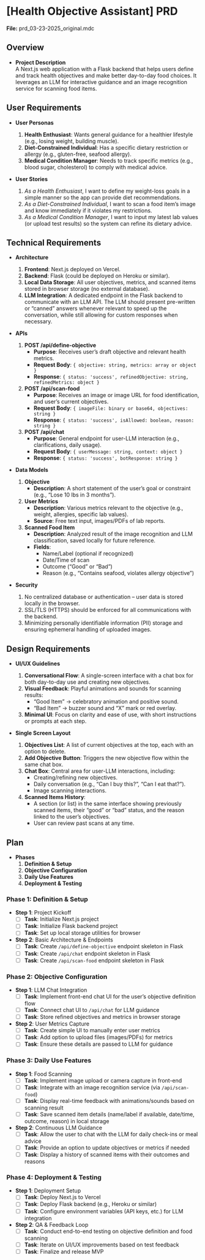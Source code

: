 # [Health Objective Assistant] PRD
**File:** prd_03-23-2025_original.mdc

## Overview
- **Project Description**  
  A Next.js web application with a Flask backend that helps users define and track health objectives and make better day-to-day food choices. It leverages an LLM for interactive guidance and an image recognition service for scanning food items.

## User Requirements
- **User Personas**  
  1. **Health Enthusiast**: Wants general guidance for a healthier lifestyle (e.g., losing weight, building muscle).  
  2. **Diet-Constrained Individual**: Has a specific dietary restriction or allergy (e.g., gluten-free, seafood allergy).  
  3. **Medical Condition Manager**: Needs to track specific metrics (e.g., blood sugar, cholesterol) to comply with medical advice.

- **User Stories**  
  1. *As a Health Enthusiast*, I want to define my weight-loss goals in a simple manner so the app can provide diet recommendations.  
  2. *As a Diet-Constrained Individual*, I want to scan a food item’s image and know immediately if it violates my restrictions.  
  3. *As a Medical Condition Manager*, I want to input my latest lab values (or upload test results) so the system can refine its dietary advice.

## Technical Requirements
- **Architecture**  
  1. **Frontend**: Next.js deployed on Vercel.  
  2. **Backend**: Flask (could be deployed on Heroku or similar).  
  3. **Local Data Storage**: All user objectives, metrics, and scanned items stored in browser storage (no external database).  
  4. **LLM Integration**: A dedicated endpoint in the Flask backend to communicate with an LLM API. The LLM should present pre-written or “canned” answers whenever relevant to speed up the conversation, while still allowing for custom responses when necessary.

- **APIs**  
  1. **POST /api/define-objective**  
     - **Purpose**: Receives user’s draft objective and relevant health metrics.  
     - **Request Body**: `{ objective: string, metrics: array or object }`  
     - **Response**: `{ status: 'success', refinedObjective: string, refinedMetrics: object }`  
  2. **POST /api/scan-food**  
     - **Purpose**: Receives an image or image URL for food identification, and user’s current objectives.  
     - **Request Body**: `{ imageFile: binary or base64, objectives: string }`  
     - **Response**: `{ status: 'success', isAllowed: boolean, reason: string }`  
  3. **POST /api/chat**  
     - **Purpose**: General endpoint for user-LLM interaction (e.g., clarifications, daily usage).  
     - **Request Body**: `{ userMessage: string, context: object }`  
     - **Response**: `{ status: 'success', botResponse: string }`

- **Data Models**  
  1. **Objective**  
     - **Description**: A short statement of the user’s goal or constraint (e.g., “Lose 10 lbs in 3 months”).  
  2. **User Metrics**  
     - **Description**: Various metrics relevant to the objective (e.g., weight, allergies, specific lab values).  
     - **Source**: Free text input, images/PDFs of lab reports.  
  3. **Scanned Food Item**  
     - **Description**: Analyzed result of the image recognition and LLM classification, saved locally for future reference.  
     - **Fields**:  
       - Name/Label (optional if recognized)  
       - Date/Time of scan  
       - Outcome (“Good” or “Bad”)  
       - Reason (e.g., “Contains seafood, violates allergy objective”)

- **Security**  
  1. No centralized database or authentication – user data is stored locally in the browser.  
  2. SSL/TLS (HTTPS) should be enforced for all communications with the backend.  
  3. Minimizing personally identifiable information (PII) storage and ensuring ephemeral handling of uploaded images.

## Design Requirements
- **UI/UX Guidelines**  
  1. **Conversational Flow**: A single-screen interface with a chat box for both day-to-day use and creating new objectives.  
  2. **Visual Feedback**: Playful animations and sounds for scanning results:  
     - “Good Item” → celebratory animation and positive sound.  
     - “Bad Item” → buzzer sound and “X” mark or red overlay.  
  3. **Minimal UI**: Focus on clarity and ease of use, with short instructions or prompts at each step.

- **Single Screen Layout**  
  1. **Objectives List**: A list of current objectives at the top, each with an option to delete.  
  2. **Add Objective Button**: Triggers the new objective flow within the same chat box.  
  3. **Chat Box**: Central area for user-LLM interactions, including:  
     - Creating/refining new objectives.  
     - Daily conversation (e.g., “Can I buy this?”, “Can I eat that?”).  
     - Image scanning interactions.  
  4. **Scanned Items History**:  
     - A section (or list) in the same interface showing previously scanned items, their “good” or “bad” status, and the reason linked to the user’s objectives.  
     - User can review past scans at any time.

## Plan
- **Phases**  
  1. **Definition & Setup**  
  2. **Objective Configuration**  
  3. **Daily Use Features**  
  4. **Deployment & Testing**

### Phase 1: Definition & Setup
- **Step 1**: Project Kickoff
  - [ ] **Task**: Initialize Next.js project  
  - [ ] **Task**: Initialize Flask backend project  
  - [ ] **Task**: Set up local storage utilities for browser

- **Step 2**: Basic Architecture & Endpoints  
  - [ ] **Task**: Create `/api/define-objective` endpoint skeleton in Flask  
  - [ ] **Task**: Create `/api/chat` endpoint skeleton in Flask  
  - [ ] **Task**: Create `/api/scan-food` endpoint skeleton in Flask  

### Phase 2: Objective Configuration
- **Step 1**: LLM Chat Integration  
  - [ ] **Task**: Implement front-end chat UI for the user’s objective definition flow  
  - [ ] **Task**: Connect chat UI to `/api/chat` for LLM guidance  
  - [ ] **Task**: Store refined objectives and metrics in browser storage

- **Step 2**: User Metrics Capture  
  - [ ] **Task**: Create simple UI to manually enter user metrics  
  - [ ] **Task**: Add option to upload files (images/PDFs) for metrics  
  - [ ] **Task**: Ensure these details are passed to LLM for guidance

### Phase 3: Daily Use Features
- **Step 1**: Food Scanning  
  - [ ] **Task**: Implement image upload or camera capture in front-end  
  - [ ] **Task**: Integrate with an image recognition service (via `/api/scan-food`)  
  - [ ] **Task**: Display real-time feedback with animations/sounds based on scanning result  
  - [ ] **Task**: Save scanned item details (name/label if available, date/time, outcome, reason) in local storage

- **Step 2**: Continuous LLM Guidance  
  - [ ] **Task**: Allow the user to chat with the LLM for daily check-ins or meal advice  
  - [ ] **Task**: Provide an option to update objectives or metrics if needed  
  - [ ] **Task**: Display a history of scanned items with their outcomes and reasons

### Phase 4: Deployment & Testing
- **Step 1**: Deployment Setup  
  - [ ] **Task**: Deploy Next.js to Vercel  
  - [ ] **Task**: Deploy Flask backend (e.g., Heroku or similar)  
  - [ ] **Task**: Configure environment variables (API keys, etc.) for LLM integration

- **Step 2**: QA & Feedback Loop  
  - [ ] **Task**: Conduct end-to-end testing on objective definition and food scanning  
  - [ ] **Task**: Iterate on UI/UX improvements based on test feedback  
  - [ ] **Task**: Finalize and release MVP
